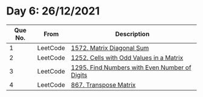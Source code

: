 # Day 6: 26/12/2021

| Que No. | From | Description |
| --- | --- | --- |
| 1 | LeetCode | [1572. Matrix Diagonal Sum](https://leetcode.com/problems/matrix-diagonal-sum/) |
| 2 | LeetCode | [1252. Cells with Odd Values in a Matrix](https://leetcode.com/problems/cells-with-odd-values-in-a-matrix/) |
| 3 | LeetCode | [1295. Find Numbers with Even Number of Digits](https://leetcode.com/problems/find-numbers-with-even-number-of-digits/) |
| 4 | LeetCode | [867. Transpose Matrix](https://leetcode.com/problems/transpose-matrix/) |
